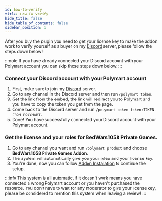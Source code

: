 ```yaml
---
id: how-to-verify
title: How To Verify
hide_title: false
hide_table_of_contents: false
sidebar_position: 1
---
```


After you buy the plugin you need to get your license key to make the addon work to verify yourself as a buyer on my [Discord](https://mher.club/discord) server, please follow the steps down below!

:::note
If you have already connected your Discord account with your Polymart account you can skip those steps down below.
:::

### Connect your Discord account with your Polymart account.

1. First, make sure to join my [Discord](https://mher.club/discord) server.
2. Go to any channel in the Discord server and then run `/polymart token`.
3. Get the link from the embed, the link will redirect you to Polymart and you have to copy the token you  get from the page.
4. Come back to the Discord server and run `/polymart token token:TOKEN-FROM-POLYMART`.
5. Done! You have successfully connected your Discord account with your Polymart account.

### Get the license and your roles for BedWars1058 Private Games.

1. Go to any channel you want and run `/polymart product` and choose **BedWars1058 Private Games Addon**.
2. The system will automatically give you your roles and your license key.
3. You're done, now you can follow [Addon Installation](https://asdasd.asdas) to continue the setup.

:::info
This system is all automatic, if it doesn't work means you have connected a wrong Polymart account or you haven't purchased the resource. You don't have to wait for any moderator to give your license key, please be considered to mention this system when leaving a review!
:::